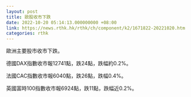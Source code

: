 ```yaml
---
layout: post
title: 歐股收市下跌
date: 2022-10-20 05:14:13.000000000 +08:00
link: https://news.rthk.hk/rthk/ch/component/k2/1671822-20221020.htm
categories: rthk
---
```


歐洲主要股市收市下跌。

德國DAX指數收市報12741點，跌24點，跌幅約0.2%。

法國CAC指數收市報6040點，跌26點，跌幅0.4%。

英國富時100指數收市報6924點，跌11點，跌幅近0.2%。

